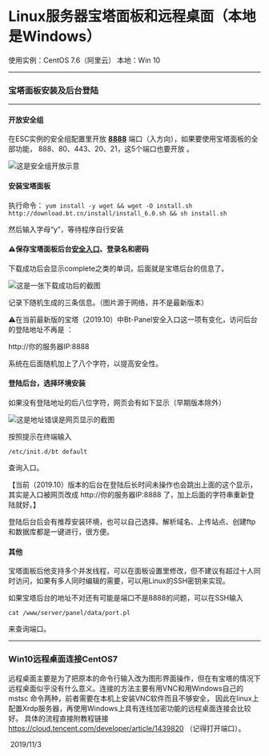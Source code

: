 # Linux服务器宝塔面板和远程桌面（本地是Windows）

使用实例：CentOS 7.6（阿里云）	本地：Win 10

------

### 宝塔面板安装及后台登陆

------

#### 开放安全组

在ESC实例的安全组配置里开放 **<u>8888</u>** 端口（入方向），如果要使用宝塔面板的全部功能， 888、80、443、20、21，这5个端口也要开放 。

![这是安全组开放示意](https://timgsa.baidu.com/timg?image&quality=80&size=b9999_10000&sec=1572765712028&di=3ad84d60c1dde3183cfe0b58eeb3e3bb&imgtype=0&src=http%3A%2F%2Fstatic.oneinstack.com%2Fimages%2Fsecuritygroup%2Fcvm-sg-add.png)

#### 安装宝塔面板

 执行命令：
`yum install -y wget && wget -O install.sh http://download.bt.cn/install/install_6.0.sh && sh install.sh`

然后输入字母“y”，等待程序自行安装

#### ⚠保存宝塔面板后台<u>安全入口</u>、登录名和密码

下载成功后会显示complete之类的单词，后面就是宝塔后台的信息了。

![这是一张下载成功后的截图](https://www.laoyangblog.com/wp-content/uploads/2018/09/20180923232950.png)

记录下随机生成的三条信息。（图片源于网络，并不是最新版本）

⚠在当前最新版的宝塔（2019.10）中Bt-Panel安全入口这一项有变化，访问后台的登陆地址不再是 ：

http://你的服务器IP:8888 

系统在后面随机加上了八个字符，以提高安全性。

#### 登陆后台，选择环境安装

如果没有登陆地址的后八位字符，网页会有如下显示（早期版本除外）

![这是地址错误是网页显示的截图](http://www.mabiji.com/wp-content/uploads/2019/01/btrukou.jpg)

按照提示在终端输入

`/etc/init.d/bt default`

查询入口。

【当前（2019.10）版本的后台在登陆后长时间未操作也会跳出上面的这个显示，其实是入口被网页改成  http://你的服务器IP:8888  了，加上后面的字符串重新登陆就好。】

登陆后台后会有推荐安装环境，也可以自己选择。解析域名、上传站点、创建ftp和数据库都是一键进行，很方便。

#### 其他

宝塔面板后他支持多个并发线程，可以在面板设置里修改，但不建议有超过十人同时访问，如果有多人同时编辑的需要，可以用Linux的SSH密钥来实现。

如果宝塔后台的地址不对还有可能是端口不是8888的问题，可以在SSH输入

`cat /www/server/panel/data/port.pl`

来查询端口。

------

### Win10远程桌面连接CentOS7

远程桌面主要是为了把原本的命令行输入改为图形界面操作，但在有宝塔的情况下远程桌面似乎没有什么意义。连接的方法主要有用VNC和用Windows自己的 mstsc 命令两种，前者需要在本机上安装VNC软件而且不够安全， 因此在linux上配置Xrdp服务器，再使用Windows上具有连线加密功能的远程桌面连接会比较好。 具体的流程直接附教程链接 https://cloud.tencent.com/developer/article/1439820 （记得打开端口）。

​                                                                                                                                                                             2019/11/3